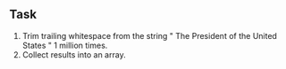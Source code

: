 ## Task
1. Trim trailing whitespace from the string "            The President of the United States   " 1 million times.
2. Collect results into an array.